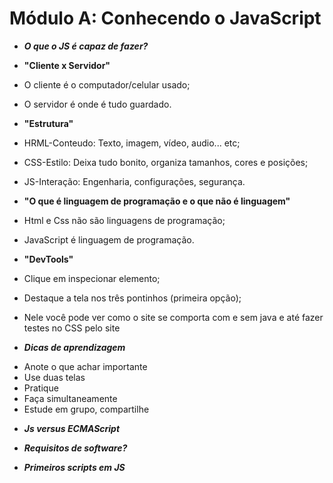 # Módulo A: Conhecendo o JavaScript

* <i><b>O que o JS é capaz de fazer?</b></i>

- <b>"Cliente x Servidor"</b>
- O cliente é o computador/celular usado;
- O servidor é onde é tudo guardado.

- <b>"Estrutura"</b>

- HRML-Conteudo: Texto, imagem, vídeo, audio... etc;
- CSS-Estilo: Deixa tudo bonito, organiza tamanhos, cores e posições;
- JS-Interação: Engenharia, configurações, segurança.

- <b>"O que é linguagem de programação e o que não é linguagem"</b>

- Html e Css não são linguagens de programação;
- JavaScript é linguagem de programação.

- <b>"DevTools"</b>

- Clique em inspecionar elemento;
- Destaque a tela nos três pontinhos (primeira opção);
- Nele você pode ver como o site se comporta com e sem java e até fazer testes no CSS pelo site

* <i><b>Dicas de aprendizagem</b></i>

- Anote o que achar importante
- Use duas telas
- Pratique
- Faça simultaneamente
- Estude em grupo, compartilhe

* <i><b>Js versus ECMAScript</b></i>



* <i><b>Requisitos de software?</b></i>



* <i><b>Primeiros scripts em JS</b></i>


